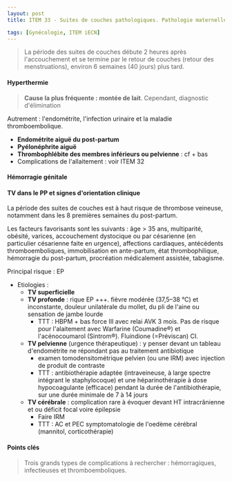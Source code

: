 ```yaml
---
layout: post
title: ITEM 33 - Suites de couches pathologiques. Pathologie maternelle dans les 40 jours

tags: [Gynécologie, ITEM iECN]
---
```




>  La période des suites de couches débute 2 heures après l'accouchement et se termine par le retour de couches (retour des menstruations), environ 6 semaines (40 jours) plus tard.

#### Hyperthermie

> **Cause la plus fréquente : montée de lait**. Cependant, diagnostic d'élimination

Autrement : l'endométrite, l'infection urinaire et la maladie thromboembolique.

- **Endométrite aiguë du post-partum**
- **Pyélonéphrite aiguë**
- **Thrombophlébite des membres inférieurs ou pelvienne** : cf + bas
- Complications de l'allaitement : voir ITEM 32

#### Hémorragie génitale



#### TV dans le PP et signes d'orientation clinique

La période des suites de couches est à haut risque de thrombose veineuse, notamment dans les 8 premières semaines du post-partum.

Les facteurs favorisants sont les suivants : âge > 35 ans, multiparité, obésité, varices, accouchement dystocique ou par césarienne (en particulier césarienne faite en urgence), affections cardiaques, antécédents thromboemboliques, immobilisation en ante-partum, état thrombophilique, hémorragie du post-partum, procréation médicalement assistée, tabagisme.

Principal risque : EP

- Etiologies :
  - **TV superficielle**
  - **TV profonde** : rique EP +++. fièvre modérée (37,5–38 °C) et inconstante, douleur unilatérale du mollet, du pli de l'aine ou sensation de jambe lourde
    - TTT : HBPM + bas force III avec relai AVK 3 mois. Pas de risque pour l'alaitement avec Warfarine (Coumadine®) et l'acénocoumarol (Sintrom®). Fluindione (=Préviscan) CI.
  - **TV pelvienne** (urgence thérapeutique) : y penser devant un tableau d'endométrite ne répondant pas au traitement antibiotique
    - examen tomodensitométrique pelvien (ou une IRM) avec injection de produit de contraste
    - TTT : antibiothérapie adaptée (intraveineuse, à large spectre intégrant le staphylocoque) et une héparinothérapie à dose hypocoagulante (efficace) pendant la durée de l'antibiothérapie, sur une durée minimale de 7 à 14 jours
  - **TV cérébrale** : complication rare à évoquer devant HT intracrânienne et ou déficit focal voire épilepsie
    - Faire IRM
    - TTT : AC et PEC symptomatologie de l'oedème cérébral (mannitol, corticothérapie)

#### Points clés

> Trois grands types de complications à rechercher : hémorragiques, infectieuses et thromboemboliques.

